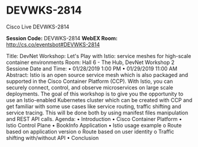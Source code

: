 # DEVWKS-2814
Cisco Live DEVWKS-2814 

**Session Code:**  DEVWKS-2814
**WebEX Room:**  http://cs.co/eventsbot#DEVWKS-2814


Title: DevNet Workshop: Let's Play with Istio: service meshes for high-scale container environments
Room: Hall 6 - The Hub, DevNet Workshop 2
Sessione Date and Time:
•	01/28/2019 1:00 PM
•	01/29/2019 11:00 AM
Abstract:
Istio is an open source service mesh which is also packaged and supported in the Cisco Container Platform (CCP). With Istio, you can securely connect, control, and observe microservices on large scale deployments. The goal of this workshop is to give you the opportunity to use an Istio-enabled Kubernetes cluster which can be created with CCP and get familiar with some use cases like service routing, traffic shifting and service tracing. This will be done both by using manifest files manipulation and REST API calls.
 Agenda:
•	Introduction
•	Cisco Container Platform
•	Istio Control Plane
•	BookInfo Application 
•	Istio usage example
o	Route based on application version
o	Route based on user identity
o	Traffic shifting with/without API
•	Conclusion
 
